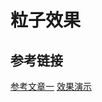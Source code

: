 # 粒子效果

## 参考链接
[参考文章一](https://juejin.cn/post/6930512178689048583)
[效果演示](https://x.com/Haxiomic/status/1798665416375722306)
